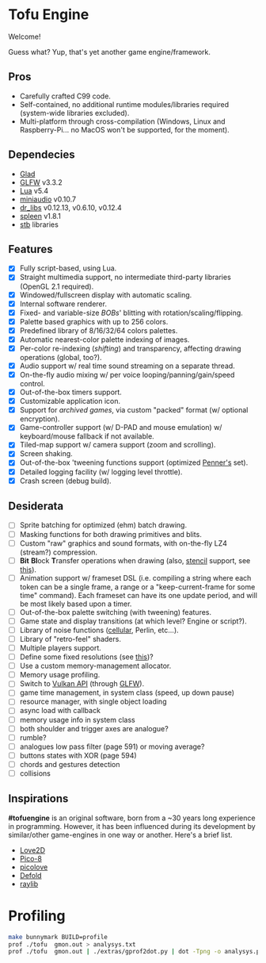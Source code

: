 # Tofu Engine

Welcome!

Guess what? Yup, that's yet another game engine/framework.

## Pros

* Carefully crafted C99 code.
* Self-contained, no additional runtime modules/libraries required (system-wide libraries excluded).
* Multi-platform through cross-compilation (Windows, Linux and Raspberry-Pi... no MacOS won't be supported, for the moment).

## Dependecies

* [Glad](https://glad.dav1d.de/)
* [GLFW](https://www.glfw.org/) v3.3.2
* [Lua](https://lua.org/) v5.4
* [miniaudio](https://github.com/dr-soft/miniaudio) v0.10.7
* [dr_libs](https://github.com/mackron/dr_libs) v0.12.13, v0.6.10, v0.12.4
* [spleen](https://github.com/fcambus/spleen) v1.8.1
* [stb](https://github.com/nothings/stb) libraries

## Features

* [x] Fully script-based, using Lua.
* [x] Straight multimedia support, no intermediate third-party libraries (OpenGL 2.1 required).
* [x] Windowed/fullscreen display with automatic scaling.
* [x] Internal software renderer.
* [x] Fixed- and variable-size *BOBs*' blitting with rotation/scaling/flipping.
* [x] Palette based graphics with up to 256 colors.
* [x] Predefined library of 8/16/32/64 colors palettes.
* [x] Automatic nearest-color palette indexing of images.
* [x] Per-color re-indexing (*shifting*) and transparency, affecting drawing operations (global, too?).
* [x] Audio support w/ real time sound streaming on a separate thread.
* [x] On-the-fly audio mixing w/ per voice looping/panning/gain/speed control.
* [x] Out-of-the-box timers support.
* [x] Customizable application icon.
* [x] Support for *archived games*, via custom "packed" format (w/ optional encryption).
* [x] Game-controller support (w/ D-PAD and mouse emulation) w/ keyboard/mouse fallback if not available.
* [x] Tiled-map support w/ camera support (zoom and scrolling).
* [x] Screen shaking.
* [x] Out-of-the-box 'tweening functions support (optimized [Penner's](http://robertpenner.com/easing/) set).
* [x] Detailed logging facility (w/ logging level throttle).
* [x] Crash screen (debug build).

## Desiderata

* [ ] Sprite batching for optimized (ehm) batch drawing.
* [ ] Masking functions for both drawing primitives and blits.
* [ ] Custom "raw" graphics and sound formats, with on-the-fly LZ4 (stream?) compression.
* [ ] **Bit** **Bl**ock **T**ransfer operations when drawing (also, [stencil](https://learnopengl.com/Advanced-OpenGL/Stencil-testing) support, see [this](https://open.gl/depthstencils)).
* [ ] Animation support w/ frameset DSL (i.e. compiling a string where each token can be a single frame, a range or a "keep-current-frame for some time" command). Each frameset can have its one update period, and will be most likely based upon a timer.
* [ ] Out-of-the-box palette switching (with tweening) features.
* [ ] Game state and display transitions (at which level? Engine or script?).
* [ ] Library of noise functions ([cellular](https://thebookofshaders.com/12/), Perlin, etc...).
* [ ] Library of "retro-feel" shaders.
* [ ] Multiple players support.
* [ ] Define some fixed resolutions (see [this](https://pacoup.com/2011/06/12/list-of-true-169-resolutions/))?
* [ ] Use a custom memory-management allocator.
* [ ] Memory usage profiling.
* [ ] Switch to [Vulkan API](https://www.khronos.org/vulkan/) (through [GLFW](https://www.glfw.org/)).
* [ ] game time management, in system class (speed, up down pause)
* [ ] resource manager, with single object loading
* [ ] async load with callback
* [ ] memory usage info in system class
* [ ] both shoulder and trigger axes are analogue?
* [ ] rumble?
* [ ] analogues low pass filter (page 591) or moving average?
* [ ] buttons states with XOR (page 594)
* [ ] chords and gestures detection
* [ ] collisions

## Inspirations

**#tofuengine** is an original software, born from a ~30 years long experience in programming. However, it has been influenced during its development by similar/other game-engines in one way or another. Here's a brief list.

* [Love2D](https://love2d.org/)
* [Pico-8](https://www.lexaloffle.com/pico-8.php)
* [picolove](https://github.com/picolove/picolove/)
* [Defold](https://defold.com/)
* [raylib](https://www.raylib.com/)

# Profiling

```bash
make bunnymark BUILD=profile
prof ./tofu  gmon.out > analysys.txt
prof ./tofu  gmon.out | ./extras/gprof2dot.py | dot -Tpng -o analysys.png
```
